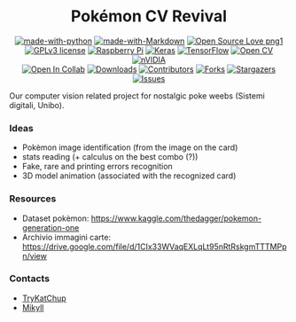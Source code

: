 <div align="center">

# Pokémon CV Revival

</div>

<div align="center">

[![made-with-python][made-with-phyton-shield]][made-with-phyton-url]
[![made-with-Markdown][made-with-markdown-shield]][made-with-markdown-url]
[![Open Source Love png1][open-source-shield]][open-source-url]
[![GPLv3 license][license-shield]][license-url]
[![Raspberry Pi][raspberry-shield]][raspberry-url]
[![Keras][keras-shield]][keras-url]
[![TensorFlow][tensorflow-shield]][tensorflow-url]
[![Open CV][opencv-shield]][opencv-url]
[![nVIDIA][nvidia-shield]][nvidia-url]
<br/>
[![Open In Collab][open-collab-shield]][open-collab-url]
[![Downloads][downloads-shield]][downloads-url]
[![Contributors][contributors-shield]][contributors-url]
[![Forks][forks-shield]][forks-url]
[![Stargazers][stars-shield]][stars-url]
[![Issues][issues-shield]][issues-url]
</div>

Our computer vision related project for nostalgic poke weebs (Sistemi digitali, Unibo).

### Ideas
- Pokèmon image identification (from the image on the card)
- stats reading (+ calculus on the best combo (?))
- Fake, rare and printing errors recognition
- 3D model animation (associated with the recognized card)

### Resources

- Dataset pokèmon: https://www.kaggle.com/thedagger/pokemon-generation-one
- Archivio immagini carte: https://drive.google.com/file/d/1CIx33WVaqEXLqLt95nRtRskgmTTTMPpn/view

### Contacts
* [TryKatChup](https://www.linkedin.com/in/karina-chichifoi/?locale=en_US)
* [Mikyll](https://www.linkedin.com/in/michele-righi/?locale=en_US)

<!-- MARKDOWN LINKS & IMAGES -->
<!-- https://www.markdownguide.org/basic-syntax/#reference-style-links -->
[ask-me-anything-shield]: https://img.shields.io/badge/Ask%20me-anything-1abc9c.svg
[ask-me-anything-url]: https://github.com/TryKatChup/pokemon-cv-revival/issues
[open-collab-shield]: https://colab.research.google.com/assets/colab-badge.svg
[open-collab-url]: https://github.com/TryKatChup/pokemon-cv-revival/issues
[made-with-phyton-shield]: https://img.shields.io/badge/Made%20with-Python-14354C.svg
[made-with-phyton-url]: https://www.python.org/
[made-with-markdown-shield]: https://img.shields.io/badge/Made%20with-Markdown-1f425f.svg
[made-with-markdown-url]: http://commonmark.org
[open-source-shield]: https://badges.frapsoft.com/os/v1/open-source.png?v=103
[open-source-url]: https://github.com/ellerbrock/open-source-badges/
[license-shield]: https://img.shields.io/badge/License-GPLv3-blue.svg
[license-url]: http://perso.crans.org/besson/LICENSE.html
[raspberry-shield]: https://img.shields.io/badge/-RaspberryPi-C51A4A?&logo=Raspberry-Pi
[raspberry-url]: https://www.raspberrypi.org/
[keras-shield]: https://img.shields.io/badge/Keras-%23D00000.svg?logo=Keras&logoColor=white
[keras-url]: https://keras.io/
[tensorflow-shield]: https://img.shields.io/badge/TensorFlow-%23FF6F00.svg?logo=TensorFlow&logoColor=white
[tensorflow-url]: https://www.tensorflow.org/
[opencv-shield]: https://img.shields.io/badge/opencv-%23white.svg?logo=opencv&logoColor=white
[opencv-url]: https://opencv.org/
[nvidia-shield]: https://img.shields.io/badge/nVIDIA-%2376B900.svg?logo=nVIDIA&logoColor=white
[nvidia-url]: https://www.nvidia.com/

[downloads-shield]: https://img.shields.io/github/downloads/TryKatChup/pokemon-cv-revival/total
[downloads-url]: https://github.com/TryKatChup/pokemon-cv-revival/releases/latest
[contributors-shield]: https://img.shields.io/github/contributors/TryKatChup/pokemon-cv-revival
[contributors-url]: https://github.com/TryKatChup/pokemon-cv-revival/graphs/contributors
[forks-shield]: https://img.shields.io/github/forks/TryKatChup/pokemon-cv-revival
[forks-url]: https://github.com/TryKatChup/pokemon-cv-revival/network/members
[stars-shield]: https://img.shields.io/github/stars/TryKatChup/pokemon-cv-revival
[stars-url]: https://github.com/TryKatChup/pokemon-cv-revival/stargazers
[issues-shield]: https://img.shields.io/github/issues/TryKatChup/pokemon-cv-revival
[issues-url]: https://github.com/mikyll/TryKatChup/pokemon-cv-revival/issues
[linkedin-shield]: https://img.shields.io/badge/-LinkedIn-black.svg?logo=linkedin&colorB=0077B5
[linkedin-url]: https://www.linkedin.com/in/michele-righi/?locale=en_US
